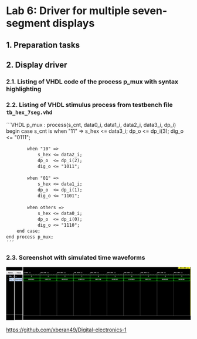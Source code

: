 # Lab 6: Driver for multiple seven-segment displays

## 1. Preparation tasks


## 2. Display driver
### 2.1. Listing of VHDL code of the process p_mux with syntax highlighting

### 2.2. Listing of VHDL stimulus process from testbench file `tb_hex_7seg.vhd`
´´´VHDL
p_mux : process(s_cnt, data0_i, data1_i, data2_i, data3_i, dp_i)
    begin
        case s_cnt is
            when "11" =>
                s_hex <= data3_i;
                dp_o  <= dp_i(3);
                dig_o <= "0111";

            when "10" =>
                s_hex <= data2_i;
                dp_o  <= dp_i(2);
                dig_o <= "1011";

            when "01" =>
                s_hex <= data1_i;
                dp_o  <= dp_i(1);
                dig_o <= "1101";

            when others =>
                s_hex <= data0_i;
                dp_o  <= dp_i(0);
                dig_o <= "1110";
        end case;
    end process p_mux;
    ´´´

### 2.3. Screenshot with simulated time waveforms
![simulation](https://github.com/xberan49/Digital-electronics-1/blob/main/Labs/04-segment/images/display.PNG)


https://github.com/xberan49/Digital-electronics-1
